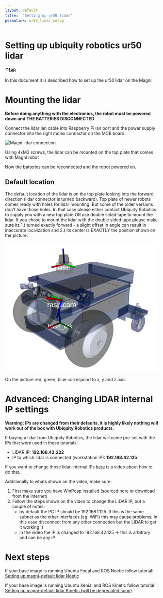 ```yaml
---
layout: default
title:  "Setting up ur50 lidar"
permalink: ur50_lidar_setup
---
```

# Setting up ubiquity robotics ur50 lidar

#### &uarr;[top]( https://ubiquityrobotics.github.io/learn/)

In this document it is described how to set up the ur50 lidar on the Magni.

# Mounting the lidar

**Before doing anything with the electronics, the robot must be powered down and THE BATTERIES DISCONNECTED.**

Connect the lidar lan cable into Raspberry Pi lan port and the power supply connector into the right molex connector on the MCB board: 

![Magni lidar connection](lidar_cabling2.jpg)

Using 4xM3 screws, the lidar can be mounted on the top plate that comes with Magni robot

<!-- TODO image -->

Now the batteries can be reconnected and the robot powered on.
## Default location

The default location of the lidar is on the top plate looking into the forward direction (lidar connector is turned backward). Top plate of newer robots comes ready with holes for lidar mounting. But some of the older versions don't have those holes. In that case please either contact Ubiquity Robotics to supply you with a new top plate OR use double sided tape to mount the lidar. If you chose to mount the lidar with the double sided tape please make sure its 1.) turned exactly forward - a slight offset in angle can result in inaccurate localization and 2.) its center is EXACTLY the position shown on the picture.

![Magni Laser Rviz](magni_laser_rviz.png)

On the picture red, green, blue correspond to x, y and z axis

# Advanced: Changing LIDAR internal IP settings
**Warning: IPs are changed from their defaults, it is highly likely nothing will work out of the box with Ubiquity Robotics products.**

If buying a lidar from Ubiquity Robotics, the lidar will come pre-set with the IPs that were used in these tutorials:
 - LIDAR IP: **192.168.42.222**
 - IP to which lidar is connected (workstation IP): **192.168.42.125**

If you want to change those lidar-internal IPs [here](https://workdrive.zohoexternal.com/external/af682a9813143dc25804ba5ba415776213005cdf5fdd94ef796800ca6ba3132f) is a video about how to do that.

Additionally to whats shown on the video, make sure:

1. First make sure you have WinPcap installed (sourced [here](https://workdrive.zohoexternal.com/external/4b6aefb568cd674dfd5b0fa846535897202c93a31b5de5bad275020bc7c29560) or download from the internet)
2. Follow the steps shown on the video to change the LIDAR IP, but a couple of notes:
 	- by default the PC IP should be 192.168.1.125. If this is the same subnet as the other interfaces (eg. WiFi) this may cause problems. In this case disconnect from any other connection but the LIDAR to get it working :)
 	- in the video the IP is changed to 192.168.42.125 -> this is arbitrary and can be any IP

# Next steps
If your base image is running Ubuntu Focal and ROS Noetic follow tutorial: [Setting up magni-default lidar Noetic](ur50_lidar_setup_noetic.md)

If your base image is running Ubuntu Xenial and ROS Kinetic follow tutorial: [Setting up magni-default lidar Kinetic (will be deprecated soon)](ur50_lidar_setup_kinetic.md)